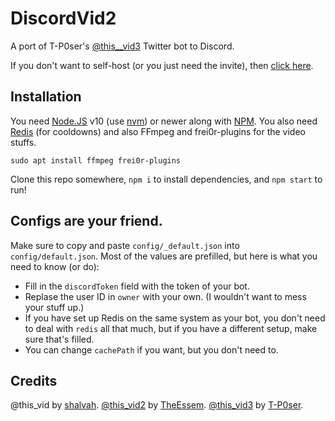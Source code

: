 # DiscordVid2
A port of T-P0ser's [@this__vid3](https://github.com/T-P0ser/this__vid3/) Twitter bot to Discord.

If you don't want to self-host (or you just need the invite), then [click here](https://invite.snaz.in/discordvid2).

## Installation
You need [Node.JS](https://nodejs.org/) v10 (use [nvm](https://github.com/nvm-sh/nvm/blob/master/README.md)) or newer along with [NPM](https://npmjs.com). 
You also need [Redis](https://redis.io/topics/quickstart) (for cooldowns) and also FFmpeg and frei0r-plugins for the video stuffs. 

```
sudo apt install ffmpeg frei0r-plugins
```

Clone this repo somewhere, `npm i` to install dependencies, and `npm start` to run!

## Configs are your friend.
Make sure to copy and paste `config/_default.json` into `config/default.json`. Most of the values are prefilled, but here is what you need to know (or do):
- Fill in the `discordToken` field with the token of your bot.
- Replase the user ID in `owner` with your own. (I wouldn't want to mess your stuff up.)
- If you have set up Redis on the same system as your bot, you don't need to deal with `redis` all that much, but if you have a different setup, make sure that's filled.
- You can change `cachePath` if you want, but you don't need to.

## Credits

@this_vid by [shalvah](https://twitter.com/theshalvah). 
[@this_vid2](https://github.com/TheEssem/this_vid2) by [TheEssem](https://twitter.com/TheEssem). 
[@this_vid3](https://github.com/T-P0ser/this__vid3) by [T-P0ser](https://github.com/T-P0ser). 